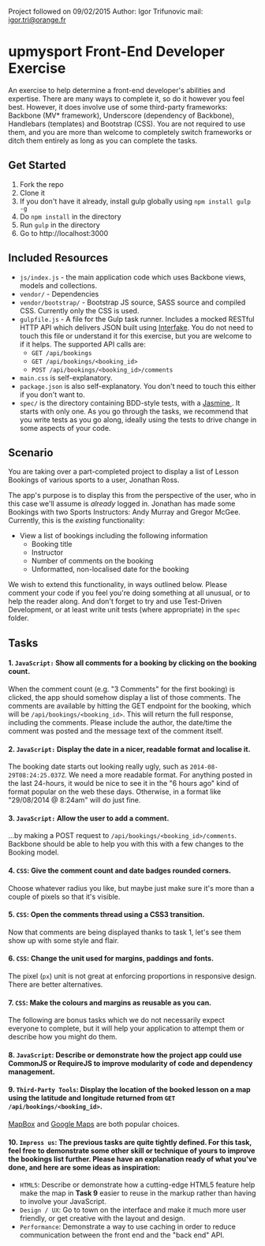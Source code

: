 Project followed on 09/02/2015
Author: Igor Trifunovic
mail: igor.tri@orange.fr

upmysport Front-End Developer Exercise
======================================

An exercise to help determine a front-end developer's abilities and expertise. There are many ways to complete it, so do it however you feel best. However, it does involve use of some third-party frameworks: Backbone (MV* framework), Underscore (dependency of Backbone), Handlebars (templates) and Bootstrap (CSS). You are not required to use them, and you are more than welcome to completely switch frameworks or ditch them entirely as long as you can complete the tasks.

## Get Started

1. Fork the repo
2. Clone it
3. If you don't have it already, install gulp globally using `npm install gulp -g`
4. Do `npm install` in the directory
5. Run `gulp` in the directory
6. Go to http://localhost:3000

## Included Resources

* `js/index.js` - the main application code which uses Backbone views, models and collections.
* `vendor/` - Dependencies
* `vendor/bootstrap/` - Bootstrap JS source, SASS source and compiled CSS. Currently only the CSS is used.
* `gulpfile.js` - A file for the Gulp task runner. Includes a mocked RESTful HTTP API which delivers JSON built using [Interfake](https://github.com/basicallydan/interfake). You do not need to touch this file or understand it for this exercise, but you are welcome to if it helps. The supported API calls are:
  * `GET /api/bookings`
  * `GET /api/bookings/<booking_id>`
  * `POST /api/bookings/<booking_id>/comments`
* `main.css` is self-explanatory.
* `package.json` is also self-explanatory. You don't need to touch this either if you don't want to.
* `spec/` is the directory containing BDD-style tests, with a [Jasmine  ](http://jasmine.github.io). It starts with only one. As you go through the tasks, we recommend that you write tests as you go along, ideally using the tests to drive change in some aspects of your code.

## Scenario

You are taking over a part-completed project to display a list of Lesson Bookings of various sports to a user, Jonathan Ross.

The app's purpose is to display this from the perspective of the user, who in this case we'll assume is *already* logged in. Jonathan has made some Bookings with two Sports Instructors: Andy Murray and Gregor McGee. Currently, this is the *existing* functionality:

* View a list of bookings including the following information
  * Booking title
  * Instructor
  * Number of comments on the booking
  * Unformatted, non-localised date for the booking

We wish to extend this functionality, in ways outlined below. Please comment your code if you feel you're doing something at all unusual, or to help the reader along. And don't forget to try and use Test-Driven Development, or at least write unit tests (where appropriate) in the `spec` folder.

## Tasks

#### 1. `JavaScript:` Show all comments for a booking by clicking on the booking count.

When the comment count (e.g. "3 Comments" for the first booking) is clicked, the app should somehow display a list of those comments. The comments are available by hitting the GET endpoint for the booking, which will be `/api/bookings/<booking_id>`. This will return the full response, including the comments. Please include the author, the date/time the comment was posted and the message text of the comment itself.

#### 2. `JavaScript:` Display the date in a nicer, readable format and localise it.

The booking date starts out looking really ugly, such as `2014-08-29T08:24:25.037Z`. We need a more readable format. For anything posted in the last 24-hours, it would be nice to see it in the "6 hours ago" kind of format popular on the web these days. Otherwise, in a format like "29/08/2014 @ 8:24am" will do just fine.

#### 3. `JavaScript:` Allow the user to add a comment.

...by making a POST request to `/api/bookings/<booking_id>/comments`. Backbone should be able to help you with this with a few changes to the Booking model.

#### 4. `CSS`: Give the comment count and date badges rounded corners.

Choose whatever radius you like, but maybe just make sure it's more than a couple of pixels so that it's visible.

#### 5. `CSS`: Open the comments thread using a CSS3 transition.

Now that comments are being displayed thanks to task 1, let's see them show up with some style and flair.

#### 6. `CSS`: Change the unit used for margins, paddings and fonts.

The pixel (`px`) unit is not great at enforcing proportions in responsive design. There are better alternatives.

#### 7. `CSS`: Make the colours and margins as reusable as you can.

The following are bonus tasks which we do not necessarily expect everyone to complete, but it will help your application to attempt them or describe how you might do them.

#### 8. `JavaScript`: Describe or demonstrate how the project app could use CommonJS or RequireJS to improve modularity of code and dependency management.

#### 9. `Third-Party Tools`: Display the location of the booked lesson on a map using the latitude and longitude returned from `GET /api/bookings/<booking_id>`.

[MapBox](http://mapbox.com) and [Google Maps](https://developers.google.com/maps/documentation/javascript/) are both popular choices.

#### 10. `Impress us`: The previous tasks are quite tightly defined.  For this task, feel free to demonstrate some other skill or technique of yours to improve the bookings list further.  Please have an explanation ready of what you've done, and here are some ideas as inspiration:

* `HTML5`: Describe or demonstrate how a cutting-edge HTML5 feature help make the map in **Task 9** easier to reuse in the markup rather than having to involve your JavaScript.
* `Design / UX`: Go to town on the interface and make it much more user friendly, or get creative with the layout and design.
* `Performance`: Demonstrate a way to use caching in order to reduce communication between the front end and the "back end" API.
